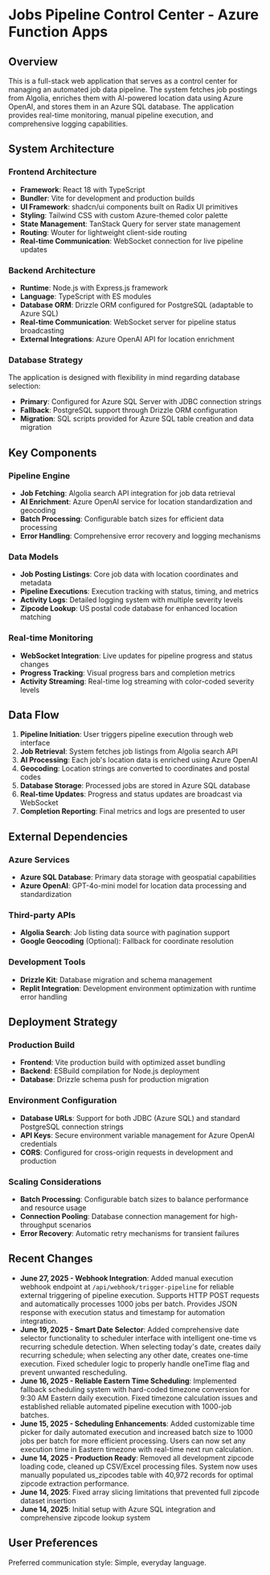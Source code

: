 # Jobs Pipeline Control Center - Azure Function Apps

## Overview

This is a full-stack web application that serves as a control center for managing an automated job data pipeline. The system fetches job postings from Algolia, enriches them with AI-powered location data using Azure OpenAI, and stores them in an Azure SQL database. The application provides real-time monitoring, manual pipeline execution, and comprehensive logging capabilities.

## System Architecture

### Frontend Architecture
- **Framework**: React 18 with TypeScript
- **Bundler**: Vite for development and production builds
- **UI Framework**: shadcn/ui components built on Radix UI primitives
- **Styling**: Tailwind CSS with custom Azure-themed color palette
- **State Management**: TanStack Query for server state management
- **Routing**: Wouter for lightweight client-side routing
- **Real-time Communication**: WebSocket connection for live pipeline updates

### Backend Architecture
- **Runtime**: Node.js with Express.js framework
- **Language**: TypeScript with ES modules
- **Database ORM**: Drizzle ORM configured for PostgreSQL (adaptable to Azure SQL)
- **Real-time Communication**: WebSocket server for pipeline status broadcasting
- **External Integrations**: Azure OpenAI API for location enrichment

### Database Strategy
The application is designed with flexibility in mind regarding database selection:
- **Primary**: Configured for Azure SQL Server with JDBC connection strings
- **Fallback**: PostgreSQL support through Drizzle ORM configuration
- **Migration**: SQL scripts provided for Azure SQL table creation and data migration

## Key Components

### Pipeline Engine
- **Job Fetching**: Algolia search API integration for job data retrieval
- **AI Enrichment**: Azure OpenAI service for location standardization and geocoding
- **Batch Processing**: Configurable batch sizes for efficient data processing
- **Error Handling**: Comprehensive error recovery and logging mechanisms

### Data Models
- **Job Posting Listings**: Core job data with location coordinates and metadata
- **Pipeline Executions**: Execution tracking with status, timing, and metrics
- **Activity Logs**: Detailed logging system with multiple severity levels
- **Zipcode Lookup**: US postal code database for enhanced location matching

### Real-time Monitoring
- **WebSocket Integration**: Live updates for pipeline progress and status changes
- **Progress Tracking**: Visual progress bars and completion metrics
- **Activity Streaming**: Real-time log streaming with color-coded severity levels

## Data Flow

1. **Pipeline Initiation**: User triggers pipeline execution through web interface
2. **Job Retrieval**: System fetches job listings from Algolia search API
3. **AI Processing**: Each job's location data is enriched using Azure OpenAI
4. **Geocoding**: Location strings are converted to coordinates and postal codes
5. **Database Storage**: Processed jobs are stored in Azure SQL database
6. **Real-time Updates**: Progress and status updates are broadcast via WebSocket
7. **Completion Reporting**: Final metrics and logs are presented to user

## External Dependencies

### Azure Services
- **Azure SQL Database**: Primary data storage with geospatial capabilities
- **Azure OpenAI**: GPT-4o-mini model for location data processing and standardization

### Third-party APIs
- **Algolia Search**: Job listing data source with pagination support
- **Google Geocoding** (Optional): Fallback for coordinate resolution

### Development Tools
- **Drizzle Kit**: Database migration and schema management
- **Replit Integration**: Development environment optimization with runtime error handling

## Deployment Strategy

### Production Build
- **Frontend**: Vite production build with optimized asset bundling
- **Backend**: ESBuild compilation for Node.js deployment
- **Database**: Drizzle schema push for production migration

### Environment Configuration
- **Database URLs**: Support for both JDBC (Azure SQL) and standard PostgreSQL connection strings
- **API Keys**: Secure environment variable management for Azure OpenAI credentials
- **CORS**: Configured for cross-origin requests in development and production

### Scaling Considerations
- **Batch Processing**: Configurable batch sizes to balance performance and resource usage
- **Connection Pooling**: Database connection management for high-throughput scenarios
- **Error Recovery**: Automatic retry mechanisms for transient failures

## Recent Changes
- **June 27, 2025 - Webhook Integration**: Added manual execution webhook endpoint at `/api/webhook/trigger-pipeline` for reliable external triggering of pipeline execution. Supports HTTP POST requests and automatically processes 1000 jobs per batch. Provides JSON response with execution status and timestamp for automation integration.
- **June 19, 2025 - Smart Date Selector**: Added comprehensive date selector functionality to scheduler interface with intelligent one-time vs recurring schedule detection. When selecting today's date, creates daily recurring schedule; when selecting any other date, creates one-time execution. Fixed scheduler logic to properly handle oneTime flag and prevent unwanted rescheduling.
- **June 16, 2025 - Reliable Eastern Time Scheduling**: Implemented fallback scheduling system with hard-coded timezone conversion for 9:30 AM Eastern daily execution. Fixed timezone calculation issues and established reliable automated pipeline execution with 1000-job batches.
- **June 15, 2025 - Scheduling Enhancements**: Added customizable time picker for daily automated execution and increased batch size to 1000 jobs per batch for more efficient processing. Users can now set any execution time in Eastern timezone with real-time next run calculation.
- **June 14, 2025 - Production Ready**: Removed all development zipcode loading code, cleaned up CSV/Excel processing files. System now uses manually populated us_zipcodes table with 40,972 records for optimal zipcode extraction performance.
- **June 14, 2025**: Fixed array slicing limitations that prevented full zipcode dataset insertion
- **June 14, 2025**: Initial setup with Azure SQL integration and comprehensive zipcode lookup system

## User Preferences

Preferred communication style: Simple, everyday language.